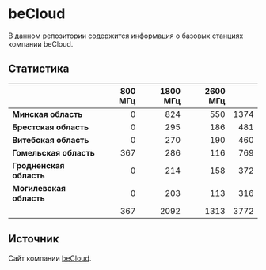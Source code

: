 # beCloud
В данном репозитории содержится информация о базовых станциях компании beCloud.

## Статистика
&nbsp; | 800 МГц | 1800 МГц | 2600 МГц | &nbsp;
:--- | ---: | ---: | ---: | ---:
**Минская область** | 0 | 824 | 550 | 1374
**Брестская область** | 0 | 295 | 186 | 481
**Витебская область** | 0 | 270 | 190 | 460
**Гомельская область** | 367 | 286 | 116 | 769
**Гродненская область** | 0 |  214 | 158 | 372
**Могилевская область** | 0 | 203 | 113 | 316
&nbsp; | 367 |  2092 | 1313 | 3772

## Источник
Сайт компании [beCloud](https://becloud.by/customers/ob-lte-advanced).